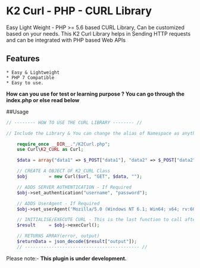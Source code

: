 # K2 Curl - PHP - CURL Library

Easy Light Weight - PHP >= 5.6 based CURL Library, Can be customized based on your needs.
This K2 Curl Library helps in Sending HTTP requests and can be integrated with PHP based Web APIs

## Features
    * Easy & Lightweight
    * PHP 7 Compatible
    * Easy to use.

**How can you use for test or learning purpose ? You can go through the index.php or else read below**

##Usage

```php
// -------- HOW TO USE THE CURL LIBRARY -------- //

// Include the Library & You can change the alias of Namespace as anything, I used Curl

    require_once __DIR__."/K2Curl.php";
    use Curl\K2_CURL as Curl;

    $data = array("data1" => $_POST["data1"], "data2" => $_POST["data2"]);

    // CREATE A OBJECT OF K2_CURL Class
    $obj        = new Curl($url, "GET", $data, "");

    // ADDS SERVER AUTHENTICATION - If Required
    $obj->set_authentication("username", "password");

    // ADDS UserAgent - If Required
    $obj->set_userAgent('Mozilla/5.0 (Windows NT 6.1; Win64; x64; rv:60.0) Gecko/20100101 Firefox/60.0');

    // INITIALISE/EXECUTE CURL - This is the last function to call after adding you add any Authentication & User Agent
    $result     = $obj->execCurl();

    // RETURNS ARRAY(error, output)
    $returnData = json_decode($result["output"]);
    // ------------------------------------------- //
```


Please note:- **This plugin is under development.**
